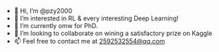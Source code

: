 - 👋 Hi, I’m @pzy2000
- 👀 I’m interested in RL & every interesting Deep Learning!
- 🌱 I’m currently omw for PhD.
- 💞️ I’m looking to collaborate on wining a satisfactory prize on Kaggle
- 📫 Feel free to contact me at 2592532554@qq.com



